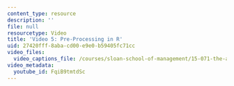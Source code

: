 ```yaml
---
content_type: resource
description: ''
file: null
resourcetype: Video
title: 'Video 5: Pre-Processing in R'
uid: 27420fff-8aba-cd00-e9e0-b59405fc71cc
video_files:
  video_captions_file: /courses/sloan-school-of-management/15-071-the-analytics-edge-spring-2017/text-analytics/turning-tweets-into-knowledge-an-introduction-to-text-analytics/video-5-pre-processing-in-r/video-5-pre-processing-in-r-0/FqiB9tmtdSc.vtt
video_metadata:
  youtube_id: FqiB9tmtdSc
---
```


